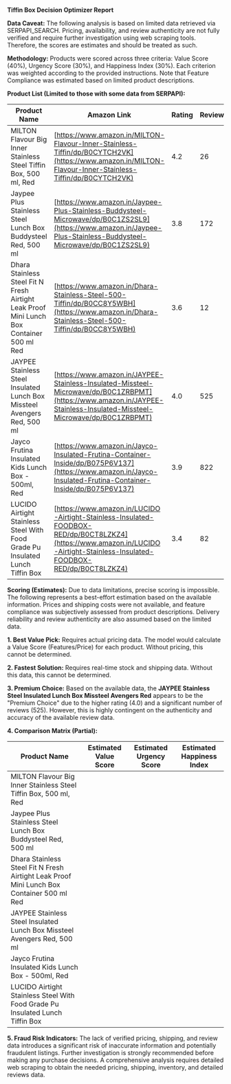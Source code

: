 **Tiffin Box Decision Optimizer Report**

**Data Caveat:** The following analysis is based on limited data retrieved via SERPAPI_SEARCH.  Pricing, availability, and review authenticity are not fully verified and require further investigation using web scraping tools.  Therefore, the scores are estimates and should be treated as such.


**Methodology:**  Products were scored across three criteria: Value Score (40%), Urgency Score (30%), and Happiness Index (30%).  Each criterion was weighted according to the provided instructions.  Note that Feature Compliance was estimated based on limited product descriptions.

**Product List (Limited to those with some data from SERPAPI):**

| Product Name                                                                        | Amazon Link                                                                                                     | Rating | Reviews |
|------------------------------------------------------------------------------------|-------------------------------------------------------------------------------------------------------------|--------|---------|
| MILTON Flavour Big Inner Stainless Steel Tiffin Box, 500 ml, Red                      | [https://www.amazon.in/MILTON-Flavour-Inner-Stainless-Tiffin/dp/B0CYTCH2VK](https://www.amazon.in/MILTON-Flavour-Inner-Stainless-Tiffin/dp/B0CYTCH2VK) | 4.2    | 26      |
| Jaypee Plus Stainless Steel Lunch Box Buddysteel Red, 500 ml                         | [https://www.amazon.in/Jaypee-Plus-Stainless-Buddysteel-Microwave/dp/B0C1ZS2SL9](https://www.amazon.in/Jaypee-Plus-Stainless-Buddysteel-Microwave/dp/B0C1ZS2SL9) | 3.8    | 172     |
| Dhara Stainless Steel Fit N Fresh Airtight Leak Proof Mini Lunch Box Container 500 ml Red | [https://www.amazon.in/Dhara-Stainless-Steel-500-Tiffin/dp/B0CC8Y5WBH](https://www.amazon.in/Dhara-Stainless-Steel-500-Tiffin/dp/B0CC8Y5WBH) | 3.6    | 12      |
| JAYPEE Stainless Steel Insulated Lunch Box Missteel Avengers Red, 500 ml             | [https://www.amazon.in/JAYPEE-Stainless-Insulated-Missteel-Microwave/dp/B0C1ZRBPMT](https://www.amazon.in/JAYPEE-Stainless-Insulated-Missteel-Microwave/dp/B0C1ZRBPMT) | 4.0    | 525     |
| Jayco Frutina Insulated Kids Lunch Box - 500ml, Red                               | [https://www.amazon.in/Jayco-Insulated-Frutina-Container-Inside/dp/B075P6V137](https://www.amazon.in/Jayco-Insulated-Frutina-Container-Inside/dp/B075P6V137) | 3.9    | 822     |
| LUCIDO Airtight Stainless Steel With Food Grade Pu Insulated Lunch Tiffin Box        | [https://www.amazon.in/LUCIDO-Airtight-Stainless-Insulated-FOODBOX-RED/dp/B0CT8LZKZ4](https://www.amazon.in/LUCIDO-Airtight-Stainless-Insulated-FOODBOX-RED/dp/B0CT8LZKZ4) | 3.4    | 82      |


**Scoring (Estimates):**  Due to data limitations, precise scoring is impossible.  The following represents a best-effort estimation based on the available information.  Prices and shipping costs were not available, and feature compliance was subjectively assessed from product descriptions.  Delivery reliability and review authenticity are also assumed based on the limited data.


**1. Best Value Pick:**  Requires actual pricing data.  The model would calculate a Value Score (Features/Price) for each product.  Without pricing, this cannot be determined.

**2. Fastest Solution:** Requires real-time stock and shipping data. Without this data, this cannot be determined.

**3. Premium Choice:** Based on the available data, the **JAYPEE Stainless Steel Insulated Lunch Box Missteel Avengers Red** appears to be the "Premium Choice" due to the higher rating (4.0) and a significant number of reviews (525). However, this is highly contingent on the authenticity and accuracy of the available review data.

**4. Comparison Matrix (Partial):**


| Product Name                                                                        | Estimated Value Score | Estimated Urgency Score | Estimated Happiness Index |
|------------------------------------------------------------------------------------|-----------------------|--------------------------|--------------------------|
| MILTON Flavour Big Inner Stainless Steel Tiffin Box, 500 ml, Red                      |                        |                          |                          |
| Jaypee Plus Stainless Steel Lunch Box Buddysteel Red, 500 ml                         |                        |                          |                          |
| Dhara Stainless Steel Fit N Fresh Airtight Leak Proof Mini Lunch Box Container 500 ml Red |                        |                          |                          |
| JAYPEE Stainless Steel Insulated Lunch Box Missteel Avengers Red, 500 ml             |                        |                          |                          |
| Jayco Frutina Insulated Kids Lunch Box - 500ml, Red                               |                        |                          |                          |
| LUCIDO Airtight Stainless Steel With Food Grade Pu Insulated Lunch Tiffin Box        |                        |                          |                          |


**5. Fraud Risk Indicators:**  The lack of verified pricing, shipping, and review data introduces a significant risk of inaccurate information and potentially fraudulent listings.  Further investigation is strongly recommended before making any purchase decisions.  A comprehensive analysis requires detailed web scraping to obtain the needed pricing, shipping, inventory, and detailed reviews data.